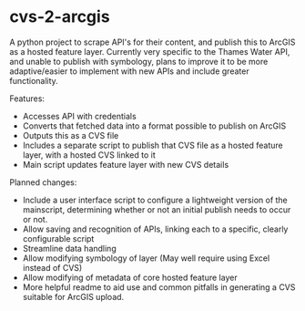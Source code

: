# cvs-2-arcgis
A python project to scrape API's for their content, and publish this to ArcGIS as a hosted feature layer. Currently very specific to the Thames Water API, and unable to publish with symbology, plans to improve it to be more adaptive/easier to implement with new APIs and include greater functionality.

Features:
+ Accesses API with credentials
+ Converts that fetched data into a format possible to publish on ArcGIS
+ Outputs this as a CVS file
+ Includes a separate script to publish that CVS file as a hosted feature layer, with a hosted CVS linked to it
+ Main script updates feature layer with new CVS details

Planned changes:
- Include a user interface script to configure a lightweight version of the mainscript, determining whether or not an initial publish needs to occur or not.
- Allow saving and recognition of APIs, linking each to a specific, clearly configurable script
- Streamline data handling
- Allow modifying symbology of layer (May well require using Excel instead of CVS)
- Allow modifying of metadata of core hosted feature layer
- More helpful readme to aid use and common pitfalls in generating a CVS suitable for ArcGIS upload.

